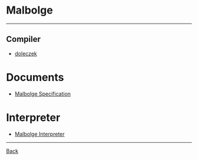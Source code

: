 # Malbolge

---

## Compiler

- [doleczek](https://www.malbolge.doleczek.pl/)

# Documents

- [Malbolge Specification](http://www.lscheffer.com/malbolge_spec.html)

# Interpreter

- [Malbolge Interpreter](https://bitbucket.org/msagi/malbolge-interpreter/src/334550921a223563e0f2224642787a7b3410c038/?at=feature%2Fmalbolge-interpreter)

---

[Back](./../EsotericProgram.md)
